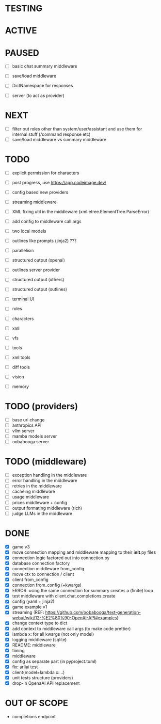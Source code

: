 # TESTING

# ACTIVE

# PAUSED

- [ ] basic chat summary middleware
- [ ] save/load middleware
- [ ] DictNamespace for responses

- [ ] server (to act as provider)

# NEXT

- [ ] filter out roles other than system/user/assistant and use them for internal stuff (/command response etc)
- [ ] save/load middleware vs summary middleware

# TODO

- [ ] explicit permission for characters
- [ ] post progress, use https://app.codeimage.dev/
- [ ] config based new providers
- [ ] streaming middleware
- [ ] XML fixing util in the middleware (xml.etree.ElementTree.ParseError)
- [ ] add config to middleware call args
- [ ] two local models
- [ ] outlines like prompts (jinja2) ???
- [ ] parallelism

- [ ] structured output (openai)
- [ ] outlines server provider
- [ ] structured output (others)
- [ ] structured output (outlines)

- [ ] terminal UI

- [ ] roles
- [ ] characters

- [ ] xml
- [ ] vfs
- [ ] tools
- [ ] xml tools
- [ ] diff tools

- [ ] vision
- [ ] memory

# TODO (providers)

- [ ] base url change
- [ ] anthropics API
- [ ] vllm server
- [ ] mamba models server
- [ ] oobabooga server

# TODO (middleware)

- [ ] exception handling in the middleware
- [ ] error handling in the middleware
- [ ] retries in the middleware
- [ ] cacheing middleware
- [ ] usage middleware
- [ ] prices middleware + config
- [ ] output formating middleware (rich)
- [ ] judge LLMs in the middleware

# DONE

- [x] game v3
- [x] move connection mapping and middleware mapping to their __init__.py files
- [x] connection logic factored out into connection.py
- [x] database connection factory
- [x] connection middleware from_config
- [x] move ctx to connection / client
- [x] client from_config
- [x] connection from_config (+kwargs)
- [x] ERROR: using the same connection for summary creates a (finite) loop
- [x] test middleware with client.chat.completions.create
- [x] config (yaml + jinja2)
- [x] game example v1
- [x] streaming (REF: https://github.com/oobabooga/text-generation-webui/wiki/12-%E2%80%90-OpenAI-API#examples)
- [x] change context type to dict
- [x] add context to middleware call args (to make code prettier)
- [x] lambda x: for all kwargs (not only model)
- [x] logging middleware (sqlite)
- [x] README: middleware
- [x] timing
- [x] middleware
- [x] config as separate part (in pyproject.toml)
- [x] fix: arliai test
- [x] client(model=lambda x:...)
- [x] unit tests structure (providers)
- [x] drop-in OpenaAI API replacement

# OUT OF SCOPE

- completions endpoint
